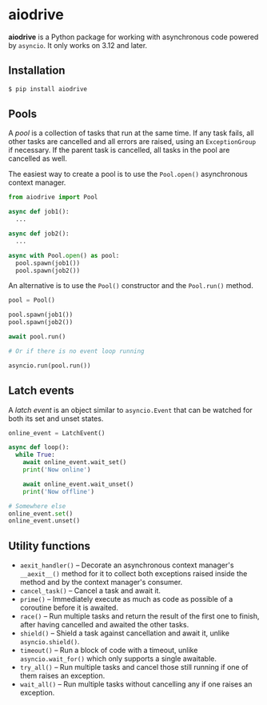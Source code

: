 # aiodrive

**aiodrive** is a Python package for working with asynchronous code powered by `asyncio`. It only works on 3.12 and later.


## Installation

```sh
$ pip install aiodrive
```


## Pools

A _pool_ is a collection of tasks that run at the same time. If any task fails, all other tasks are cancelled and all errors are raised, using an `ExceptionGroup` if necessary. If the parent task is cancelled, all tasks in the pool are cancelled as well.

The easiest way to create a pool is to use the `Pool.open()` asynchronous context manager.

```py
from aiodrive import Pool

async def job1():
  ...

async def job2():
  ...

async with Pool.open() as pool:
  pool.spawn(job1())
  pool.spawn(job2())
```

An alternative is to use the `Pool()` constructor and the `Pool.run()` method.

```py
pool = Pool()

pool.spawn(job1())
pool.spawn(job2())

await pool.run()

# Or if there is no event loop running

asyncio.run(pool.run())
```


## Latch events

A _latch event_ is an object similar to `asyncio.Event` that can be watched for both its set and unset states.

```py
online_event = LatchEvent()

async def loop():
  while True:
    await online_event.wait_set()
    print('Now online')

    await online_event.wait_unset()
    print('Now offline')

# Somewhere else
online_event.set()
online_event.unset()
```


## Utility functions

- `aexit_handler()` – Decorate an asynchronous context manager's `__aexit__()` method for it to collect both exceptions raised inside the method and by the context manager's consumer.
- `cancel_task()` – Cancel a task and await it.
- `prime()` – Immediately execute as much as code as possible of a coroutine before it is awaited.
- `race()` – Run multiple tasks and return the result of the first one to finish, after having cancelled and awaited the other tasks.
- `shield()` – Shield a task against cancellation and await it, unlike `asyncio.shield()`.
- `timeout()` – Run a block of code with a timeout, unlike `asyncio.wait_for()` which only supports a single awaitable.
- `try_all()` – Run multiple tasks and cancel those still running if one of them raises an exception.
- `wait_all()` – Run multiple tasks without cancelling any if one raises an exception.
